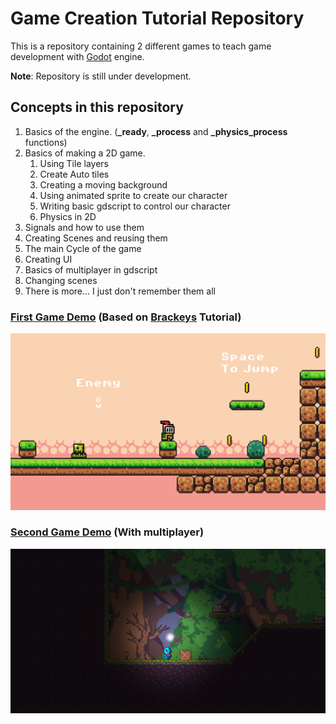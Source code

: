 # Game Creation Tutorial Repository

This is a repository containing 2 different games to teach game development with [Godot](https://godotengine.org/) engine.

**Note**: Repository is still under development.

## Concepts in this repository

1. Basics of the engine. (**_ready**, **_process** and **_physics_process** functions)
2. Basics of making a 2D game.
   1. Using Tile layers
   2. Create Auto tiles
   3. Creating a moving background
   4. Using animated sprite to create our character
   5. Writing basic gdscript to control our character
   6. Physics in 2D
3. Signals and how to use them
4. Creating Scenes and reusing them
5. The main Cycle of the game
6. Creating UI
7. Basics of multiplayer in gdscript
8. Changing scenes
9. There is more... I just don't remember them all

### [First Game Demo](./2d_platformer) (Based on [Brackeys](https://www.youtube.com/watch?v=LOhfqjmasi0) Tutorial)

![Brackeys game](./2d_platformer/demo.png)

### [Second Game Demo](./chest_choose/demo.png) (With multiplayer)

![Brackeys game](./chest_choose/demo.png)
